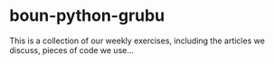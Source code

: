 # boun-python-grubu

This is a collection of our weekly exercises, including the articles we discuss, pieces of code we use... 
